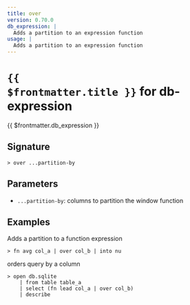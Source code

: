 ```yaml
---
title: over
version: 0.70.0
db_expression: |
  Adds a partition to an expression function
usage: |
  Adds a partition to an expression function
---
```


# <code>{{ $frontmatter.title }}</code> for db-expression

<div class='command-title'>{{ $frontmatter.db_expression }}</div>

## Signature

```> over ...partition-by```

## Parameters

 -  `...partition-by`: columns to partition the window function

## Examples

Adds a partition to a function expression
```shell
> fn avg col_a | over col_b | into nu
```

orders query by a column
```shell
> open db.sqlite
    | from table table_a
    | select (fn lead col_a | over col_b)
    | describe
```
